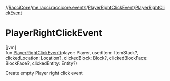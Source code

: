 //[RacciCore](../../../index.md)/[me.racci.raccicore.events](../index.md)/[PlayerRightClickEvent](index.md)/[PlayerRightClickEvent](-player-right-click-event.md)

# PlayerRightClickEvent

[jvm]\
fun [PlayerRightClickEvent](-player-right-click-event.md)(player: Player, usedItem: ItemStack?, clickedLocation: Location?, clickedBlock: Block?, clickedBlockFace: BlockFace?, clickedEntity: Entity?)

Create empty Player right click event
